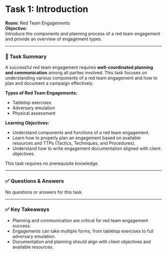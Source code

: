 # Task 1: Introduction

**Room:** Red Team Engagements  
**Objective:**  
Introduce the components and planning process of a red team engagement and provide an overview of engagement types.

---

### 🔹 Task Summary
A successful red team engagement requires **well-coordinated planning and communication** among all parties involved. This task focuses on understanding various components of a red team engagement and how to plan and document a campaign effectively.  

**Types of Red Team Engagements:**
- Tabletop exercises  
- Adversary emulation  
- Physical assessment  

**Learning Objectives:**
- Understand components and functions of a red team engagement.  
- Learn how to properly plan an engagement based on available resources and TTPs (Tactics, Techniques, and Procedures).  
- Understand how to write engagement documentation aligned with client objectives.  

This task requires no prerequisite knowledge.

---

### ✅ Questions & Answers
No questions or answers for this task.  

---

### ✅ Key Takeaways
- Planning and communication are critical for red team engagement success.  
- Engagements can take multiple forms, from tabletop exercises to full adversary emulation.  
- Documentation and planning should align with client objectives and available resources.
